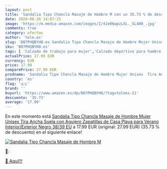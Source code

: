 ```yaml
---
layout: post
title: 'Sandalia Tipo Chancla Masaje de Hombre M con un 35.73 % de descuento'
date: 2020-08-26 14:07:23
image: 'https://m.media-amazon.com/images/I/41e06wpzLXL._SL400_.jpg'
comments: true
category: ofertas
author: 'tole.es'
slug: 'B07PHQBYH8-es Sandalia Tipo Chancla Masaje de Hombre Mujer Unisex Tira...'
sku: 'B07PHQBYH8-es'
tags: [ 'Calzado de trabajo para mujer','Calzado deportivo para hombre','Calzado sanitario y de hostelería para mujer','Chanclas y sandalias de piscina para hombre','Sandalias y chanclas para niña','Zapatillas y calzado deportivo para hombre','Zapatos','Zapatos para hombre','Zapatos para mujer','Zapatos para niñas pequeñas','Zapatos y complementos','Zuecos sanitarios y de hostelería para mujer','Zuecos y mules para hombre','sandalia', ]
actualPrice: 17.99 EUR
currency: EUR
price: 17.99
comparePrice: 27.99 EUR
prodname: 'Sandalia Tipo Chancla Masaje de Hombre Mujer Unisex  Tira Ancha Suela con Agujero  Zapatillas de Casa Playa para Verano Interior/Exterior  Negro  38/39 EU'
country: 'es'
flag: '🇪🇸'
brand: ''
buyurl: 'https://www.amazon.es/dp/B07PHQBYH8/?tag=tolees-21'
descuento: '35.73'
average: '17.99'
---
```


En este momento está [Sandalia Tipo Chancla Masaje de Hombre Mujer Unisex  Tira Ancha Suela con Agujero  Zapatillas de Casa Playa para Verano Interior/Exterior  Negro  38/39 EU](https://www.amazon.es/dp/B07PHQBYH8/?tag=tolees-21) a 17.99 EUR (original: 27.99 EUR) (35.73 %  de descuento) en el siguiente enlace!

[![Sandalia Tipo Chancla Masaje de Hombre M](https://m.media-amazon.com/images/I/41e06wpzLXL._SL400_.jpg)](https://www.amazon.es/dp/B07PHQBYH8/?tag=tolees-21)

🔎:


[🛒 Aquí!!!](https://www.amazon.es/dp/B07PHQBYH8/?tag=tolees-21)
